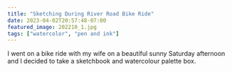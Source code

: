 ```yaml
---
title: "Sketching During River Road Bike Ride"
date: 2023-04-02T20:57:48-07:00
featured_image: 202210_1.jpg 
tags: ["watercolor", "pen and ink"]
---
```

I went on a bike ride with my wife on a beautiful sunny Saturday afternoon and I decided to take a sketchbook and watercolour palette box.



